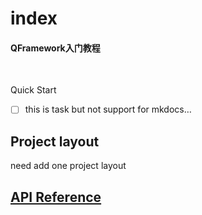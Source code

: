 # index



#### QFramework入门教程

​		

Quick Start


-[ ] this is task but not support for mkdocs…


## Project layout
need add one project layout


## [API Reference](https://liangxiegame.github.io/QFramework/html/index.html)

